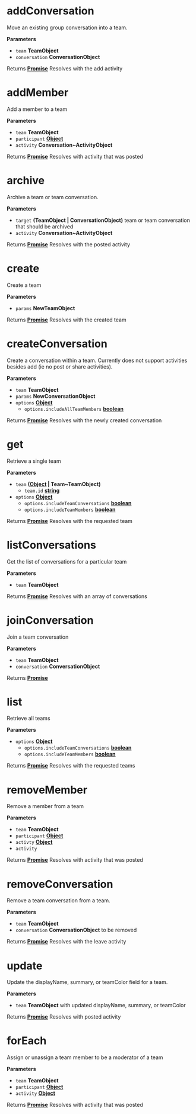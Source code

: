 # addConversation

Move an existing group conversation into a team.

**Parameters**

-   `team` **TeamObject** 
-   `conversation` **ConversationObject** 

Returns **[Promise](https://developer.mozilla.org/en-US/docs/Web/JavaScript/Reference/Global_Objects/Promise)** Resolves with the add activity

# addMember

Add a member to a team

**Parameters**

-   `team` **TeamObject** 
-   `participant` **[Object](https://developer.mozilla.org/en-US/docs/Web/JavaScript/Reference/Global_Objects/Object)** 
-   `activity` **Conversation~ActivityObject** 

Returns **[Promise](https://developer.mozilla.org/en-US/docs/Web/JavaScript/Reference/Global_Objects/Promise)** Resolves with activity that was posted

# archive

Archive a team or team conversation.

**Parameters**

-   `target` **(TeamObject | ConversationObject)** team or team conversation that should be archived
-   `activity` **Conversation~ActivityObject** 

Returns **[Promise](https://developer.mozilla.org/en-US/docs/Web/JavaScript/Reference/Global_Objects/Promise)** Resolves with the posted activity

# create

Create a team

**Parameters**

-   `params` **NewTeamObject** 

Returns **[Promise](https://developer.mozilla.org/en-US/docs/Web/JavaScript/Reference/Global_Objects/Promise)** Resolves with the created team

# createConversation

Create a conversation within a team. Currently does not support
activities besides add (ie no post or share activities).

**Parameters**

-   `team` **TeamObject** 
-   `params` **NewConversationObject** 
-   `options` **[Object](https://developer.mozilla.org/en-US/docs/Web/JavaScript/Reference/Global_Objects/Object)** 
    -   `options.includeAllTeamMembers` **[boolean](https://developer.mozilla.org/en-US/docs/Web/JavaScript/Reference/Global_Objects/Boolean)** 

Returns **[Promise](https://developer.mozilla.org/en-US/docs/Web/JavaScript/Reference/Global_Objects/Promise)** Resolves with the newly created conversation

# get

Retrieve a single team

**Parameters**

-   `team` **([Object](https://developer.mozilla.org/en-US/docs/Web/JavaScript/Reference/Global_Objects/Object) | Team~TeamObject)** 
    -   `team.id` **[string](https://developer.mozilla.org/en-US/docs/Web/JavaScript/Reference/Global_Objects/String)** 
-   `options` **[Object](https://developer.mozilla.org/en-US/docs/Web/JavaScript/Reference/Global_Objects/Object)** 
    -   `options.includeTeamConversations` **[boolean](https://developer.mozilla.org/en-US/docs/Web/JavaScript/Reference/Global_Objects/Boolean)** 
    -   `options.includeTeamMembers` **[boolean](https://developer.mozilla.org/en-US/docs/Web/JavaScript/Reference/Global_Objects/Boolean)** 

Returns **[Promise](https://developer.mozilla.org/en-US/docs/Web/JavaScript/Reference/Global_Objects/Promise)** Resolves with the requested team

# listConversations

Get the list of conversations for a particular team

**Parameters**

-   `team` **TeamObject** 

Returns **[Promise](https://developer.mozilla.org/en-US/docs/Web/JavaScript/Reference/Global_Objects/Promise)** Resolves with an array of conversations

# joinConversation

Join a team conversation

**Parameters**

-   `team` **TeamObject** 
-   `conversation` **ConversationObject** 

Returns **[Promise](https://developer.mozilla.org/en-US/docs/Web/JavaScript/Reference/Global_Objects/Promise)** 

# list

Retrieve all teams

**Parameters**

-   `options` **[Object](https://developer.mozilla.org/en-US/docs/Web/JavaScript/Reference/Global_Objects/Object)** 
    -   `options.includeTeamConversations` **[boolean](https://developer.mozilla.org/en-US/docs/Web/JavaScript/Reference/Global_Objects/Boolean)** 
    -   `options.includeTeamMembers` **[boolean](https://developer.mozilla.org/en-US/docs/Web/JavaScript/Reference/Global_Objects/Boolean)** 

Returns **[Promise](https://developer.mozilla.org/en-US/docs/Web/JavaScript/Reference/Global_Objects/Promise)** Resolves with the requested teams

# removeMember

Remove a member from a team

**Parameters**

-   `team` **TeamObject** 
-   `participant` **[Object](https://developer.mozilla.org/en-US/docs/Web/JavaScript/Reference/Global_Objects/Object)** 
-   `activty` **[Object](https://developer.mozilla.org/en-US/docs/Web/JavaScript/Reference/Global_Objects/Object)** 
-   `activity`  

Returns **[Promise](https://developer.mozilla.org/en-US/docs/Web/JavaScript/Reference/Global_Objects/Promise)** Resolves with activity that was posted

# removeConversation

Remove a team conversation from a team.

**Parameters**

-   `team` **TeamObject** 
-   `conversation` **ConversationObject** to be removed

Returns **[Promise](https://developer.mozilla.org/en-US/docs/Web/JavaScript/Reference/Global_Objects/Promise)** Resolves with the leave activity

# update

Update the displayName, summary, or teamColor field for a team.

**Parameters**

-   `team` **TeamObject** with updated displayName, summary, or teamColor

Returns **[Promise](https://developer.mozilla.org/en-US/docs/Web/JavaScript/Reference/Global_Objects/Promise)** Resolves with posted activity

# forEach

Assign or unassign a team member to be a moderator of a team

**Parameters**

-   `team` **TeamObject** 
-   `participant` **[Object](https://developer.mozilla.org/en-US/docs/Web/JavaScript/Reference/Global_Objects/Object)** 
-   `activity` **[Object](https://developer.mozilla.org/en-US/docs/Web/JavaScript/Reference/Global_Objects/Object)** 

Returns **[Promise](https://developer.mozilla.org/en-US/docs/Web/JavaScript/Reference/Global_Objects/Promise)** Resolves with activity that was posted
